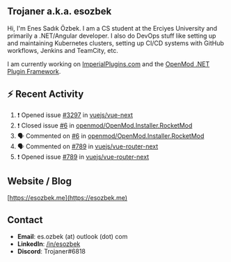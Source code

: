 ##  Trojaner a.k.a. esozbek
Hi, I'm Enes Sadık Özbek. I am a CS student at the Erciyes University and primarily a .NET/Angular developer. I also do DevOps stuff like setting up and maintaining Kubernetes clusters, setting up CI/CD systems with GitHub workflows, Jenkins and TeamCity, etc.

I am currently working on [ImperialPlugins.com](https://imperialplugins.com) and the [OpenMod .NET Plugin Framework](https://github.com/openmod/openmod). 

## :zap: Recent Activity

<!--START_SECTION:activity-->
1. ❗️ Opened issue [#3297](https://github.com/vuejs/vue-next/issues/3297) in [vuejs/vue-next](https://github.com/vuejs/vue-next)
2. ❗️ Closed issue [#6](https://github.com/openmod/OpenMod.Installer.RocketMod/issues/6) in [openmod/OpenMod.Installer.RocketMod](https://github.com/openmod/OpenMod.Installer.RocketMod)
3. 🗣 Commented on [#6](https://github.com/openmod/OpenMod.Installer.RocketMod/issues/6) in [openmod/OpenMod.Installer.RocketMod](https://github.com/openmod/OpenMod.Installer.RocketMod)
4. 🗣 Commented on [#789](https://github.com/vuejs/vue-router-next/issues/789) in [vuejs/vue-router-next](https://github.com/vuejs/vue-router-next)
5. ❗️ Opened issue [#789](https://github.com/vuejs/vue-router-next/issues/789) in [vuejs/vue-router-next](https://github.com/vuejs/vue-router-next)
<!--END_SECTION:activity-->

## Website / Blog
[https://esozbek.me](https://esozbek.me)

## Contact
- **Email**: es.ozbek (at) outlook (dot) com
- **LinkedIn**: [/in/esozbek](https://linkedin.com/in/esozbek)
- **Discord**: Trojaner#6818
